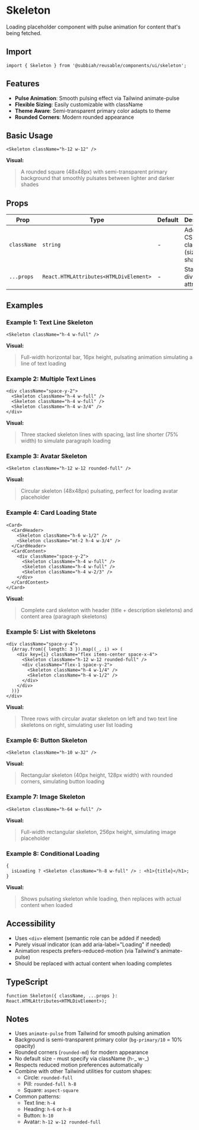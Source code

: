 # Skeleton

Loading placeholder component with pulse animation for content that's being fetched.

## Import

```tsx
import { Skeleton } from '@subbiah/reusable/components/ui/skeleton';
```

## Features

- **Pulse Animation**: Smooth pulsing effect via Tailwind animate-pulse
- **Flexible Sizing**: Easily customizable with className
- **Theme Aware**: Semi-transparent primary color adapts to theme
- **Rounded Corners**: Modern rounded appearance

## Basic Usage

```tsx
<Skeleton className="h-12 w-12" />
```

**Visual:**

> A rounded square (48x48px) with semi-transparent primary background that smoothly pulsates between lighter and darker shades

## Props

| Prop        | Type                                   | Default | Description                          |
| ----------- | -------------------------------------- | ------- | ------------------------------------ |
| `className` | `string`                               | -       | Additional CSS classes (size, shape) |
| `...props`  | `React.HTMLAttributes<HTMLDivElement>` | -       | Standard div attributes              |

## Examples

### Example 1: Text Line Skeleton

```tsx
<Skeleton className="h-4 w-full" />
```

**Visual:**

> Full-width horizontal bar, 16px height, pulsating animation simulating a line of text loading

### Example 2: Multiple Text Lines

```tsx
<div className="space-y-2">
  <Skeleton className="h-4 w-full" />
  <Skeleton className="h-4 w-full" />
  <Skeleton className="h-4 w-3/4" />
</div>
```

**Visual:**

> Three stacked skeleton lines with spacing, last line shorter (75% width) to simulate paragraph loading

### Example 3: Avatar Skeleton

```tsx
<Skeleton className="h-12 w-12 rounded-full" />
```

**Visual:**

> Circular skeleton (48x48px) pulsating, perfect for loading avatar placeholder

### Example 4: Card Loading State

```tsx
<Card>
  <CardHeader>
    <Skeleton className="h-6 w-1/2" />
    <Skeleton className="mt-2 h-4 w-3/4" />
  </CardHeader>
  <CardContent>
    <div className="space-y-2">
      <Skeleton className="h-4 w-full" />
      <Skeleton className="h-4 w-full" />
      <Skeleton className="h-4 w-2/3" />
    </div>
  </CardContent>
</Card>
```

**Visual:**

> Complete card skeleton with header (title + description skeletons) and content area (paragraph skeletons)

### Example 5: List with Skeletons

```tsx
<div className="space-y-4">
  {Array.from({ length: 3 }).map((_, i) => (
    <div key={i} className="flex items-center space-x-4">
      <Skeleton className="h-12 w-12 rounded-full" />
      <div className="flex-1 space-y-2">
        <Skeleton className="h-4 w-1/4" />
        <Skeleton className="h-4 w-1/2" />
      </div>
    </div>
  ))}
</div>
```

**Visual:**

> Three rows with circular avatar skeleton on left and two text line skeletons on right, simulating user list loading

### Example 6: Button Skeleton

```tsx
<Skeleton className="h-10 w-32" />
```

**Visual:**

> Rectangular skeleton (40px height, 128px width) with rounded corners, simulating button loading

### Example 7: Image Skeleton

```tsx
<Skeleton className="h-64 w-full" />
```

**Visual:**

> Full-width rectangular skeleton, 256px height, simulating image placeholder

### Example 8: Conditional Loading

```tsx
{
  isLoading ? <Skeleton className="h-8 w-full" /> : <h1>{title}</h1>;
}
```

**Visual:**

> Shows pulsating skeleton while loading, then replaces with actual content when loaded

## Accessibility

- Uses `<div>` element (semantic role can be added if needed)
- Purely visual indicator (can add aria-label="Loading" if needed)
- Animation respects prefers-reduced-motion (via Tailwind's animate-pulse)
- Should be replaced with actual content when loading completes

## TypeScript

```tsx
function Skeleton({ className, ...props }: React.HTMLAttributes<HTMLDivElement>);
```

## Notes

- Uses `animate-pulse` from Tailwind for smooth pulsing animation
- Background is semi-transparent primary color (`bg-primary/10` = 10% opacity)
- Rounded corners (`rounded-md`) for modern appearance
- No default size - must specify via className (h-_ w-_)
- Respects reduced motion preferences automatically
- Combine with other Tailwind utilities for custom shapes:
  - Circle: `rounded-full`
  - Pill: `rounded-full h-8`
  - Square: `aspect-square`
- Common patterns:
  - Text line: `h-4`
  - Heading: `h-6` or `h-8`
  - Button: `h-10`
  - Avatar: `h-12 w-12 rounded-full`
